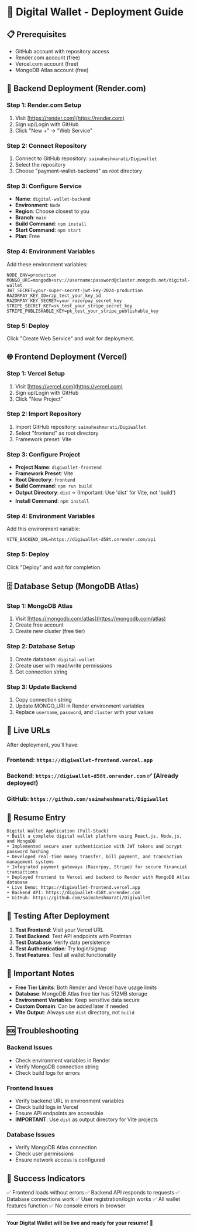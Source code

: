 # 🚀 Digital Wallet - Deployment Guide

## 📋 **Prerequisites**
- GitHub account with repository access
- Render.com account (free)
- Vercel.com account (free)
- MongoDB Atlas account (free)

## 🔧 **Backend Deployment (Render.com)**

### **Step 1: Render.com Setup**
1. Visit [https://render.com](https://render.com)
2. Sign up/Login with GitHub
3. Click "New +" → "Web Service"

### **Step 2: Connect Repository**
1. Connect to GitHub repository: `saimaheshmarati/Digiwallet`
2. Select the repository
3. Choose "payment-wallet-backend" as root directory

### **Step 3: Configure Service**
- **Name**: `digital-wallet-backend`
- **Environment**: `Node`
- **Region**: Choose closest to you
- **Branch**: `main`
- **Build Command**: `npm install`
- **Start Command**: `npm start`
- **Plan**: Free

### **Step 4: Environment Variables**
Add these environment variables:
```
NODE_ENV=production
MONGO_URI=mongodb+srv://username:password@cluster.mongodb.net/digital-wallet
JWT_SECRET=your-super-secret-jwt-key-2024-production
RAZORPAY_KEY_ID=rzp_test_your_key_id
RAZORPAY_KEY_SECRET=your_razorpay_secret_key
STRIPE_SECRET_KEY=sk_test_your_stripe_secret_key
STRIPE_PUBLISHABLE_KEY=pk_test_your_stripe_publishable_key
```

### **Step 5: Deploy**
Click "Create Web Service" and wait for deployment.

## 🌐 **Frontend Deployment (Vercel)**

### **Step 1: Vercel Setup**
1. Visit [https://vercel.com](https://vercel.com)
2. Sign up/Login with GitHub
3. Click "New Project"

### **Step 2: Import Repository**
1. Import GitHub repository: `saimaheshmarati/Digiwallet`
2. Select "frontend" as root directory
3. Framework preset: Vite

### **Step 3: Configure Project**
- **Project Name**: `digiwallet-frontend`
- **Framework Preset**: Vite
- **Root Directory**: `frontend`
- **Build Command**: `npm run build`
- **Output Directory**: `dist` ⭐ (Important: Use 'dist' for Vite, not 'build')
- **Install Command**: `npm install`

### **Step 4: Environment Variables**
Add this environment variable:
```
VITE_BACKEND_URL=https://digiwallet-d58t.onrender.com/api
```

### **Step 5: Deploy**
Click "Deploy" and wait for completion.

## 🗄️ **Database Setup (MongoDB Atlas)**

### **Step 1: MongoDB Atlas**
1. Visit [https://mongodb.com/atlas](https://mongodb.com/atlas)
2. Create free account
3. Create new cluster (free tier)

### **Step 2: Database Setup**
1. Create database: `digital-wallet`
2. Create user with read/write permissions
3. Get connection string

### **Step 3: Update Backend**
1. Copy connection string
2. Update MONGO_URI in Render environment variables
3. Replace `username`, `password`, and `cluster` with your values

## 🔗 **Live URLs**

After deployment, you'll have:

### **Frontend**: `https://digiwallet-frontend.vercel.app`
### **Backend**: `https://digiwallet-d58t.onrender.com` ✅ (Already deployed!)
### **GitHub**: `https://github.com/saimaheshmarati/Digiwallet`

## 📝 **Resume Entry**

```
Digital Wallet Application (Full-Stack)
• Built a complete digital wallet platform using React.js, Node.js, and MongoDB
• Implemented secure user authentication with JWT tokens and bcrypt password hashing
• Developed real-time money transfer, bill payment, and transaction management systems
• Integrated payment gateways (Razorpay, Stripe) for secure financial transactions
• Deployed frontend to Vercel and backend to Render with MongoDB Atlas database
• Live Demo: https://digiwallet-frontend.vercel.app
• Backend API: https://digiwallet-d58t.onrender.com
• GitHub: https://github.com/saimaheshmarati/Digiwallet
```

## 🧪 **Testing After Deployment**

1. **Test Frontend**: Visit your Vercel URL
2. **Test Backend**: Test API endpoints with Postman
3. **Test Database**: Verify data persistence
4. **Test Authentication**: Try login/signup
5. **Test Features**: Test all wallet functionality

## 🚨 **Important Notes**

- **Free Tier Limits**: Both Render and Vercel have usage limits
- **Database**: MongoDB Atlas free tier has 512MB storage
- **Environment Variables**: Keep sensitive data secure
- **Custom Domain**: Can be added later if needed
- **Vite Output**: Always use `dist` directory, not `build`

## 🆘 **Troubleshooting**

### **Backend Issues**
- Check environment variables in Render
- Verify MongoDB connection string
- Check build logs for errors

### **Frontend Issues**
- Verify backend URL in environment variables
- Check build logs in Vercel
- Ensure API endpoints are accessible
- **IMPORTANT**: Use `dist` as output directory for Vite projects

### **Database Issues**
- Verify MongoDB Atlas connection
- Check user permissions
- Ensure network access is configured

## 🎉 **Success Indicators**

✅ Frontend loads without errors
✅ Backend API responds to requests
✅ Database connections work
✅ User registration/login works
✅ All wallet features function
✅ No console errors in browser

---

**Your Digital Wallet will be live and ready for your resume! 🚀**
